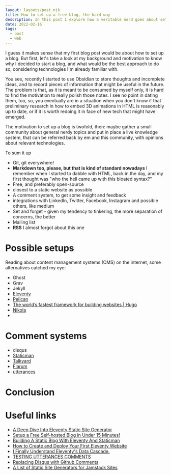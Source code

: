 ```yaml
---
layout: layouts/post.njk
title: How to set up a free blog, the hard way
description: In this post I explore how a veritable nerd goes about setting a blog. Wix? no thanks. Medium? Too easy. Assembly? a bit too much, if you ask me. What, then? Come along and find out.
date: 2022-02-16
tags:
  - post
  - web
---
```


I guess it makes sense that my first blog post would be about how to set up a blog. But first, let's take a look at my background and motivation to know why I decided to start a blog, and what would be the best approach to do so, considering technologies I'm already familiar with.

You see, recently I started to use Obsidian to store thoughts and incomplete ideas, and to record pieces of information that might be useful in the future. The problem is that, as it is meant to be consumed by myself only, it is hard to find the motivation to really polish those notes. I see no point in dating them, too, so, you eventually are in a situation when you don't know if that preliminary research in how to embed 3D animations in HTML is reasonably up to date, or if it is worth redoing it in face of new tech that might have emerged.

The motivation to set up a blog is twofold, then: maybe gather a small community about general nerdy topics and put in place a live knowledge system, that can be referred back by em and this community, with opinions about relevant technologies.


To sum it up
- Git, git everywhere!
- **Markdown too, please, but that is kind of standard nowadays** I remember when I started to dabble with HTML, back in the day, and my first thought was "who the hell came up with this bloated syntax?"
- Free, and preferably open-source
- closest to a static website as possible
- A comment system, to get some insight and feedback
- integrations with LinkedIn, Twitter, Facebook, Instagram and possible others, like medium
- Set and forget - given my tendency to tinkering, the more separation of concerns, the better
- Mailing list
- **RSS** I almost forgot about this one

# Possible setups
Reading about content management systems (CMS) on the internet, some alternatives catched my eye:
- Ghost
- Grav
- Jekyll
- [Eleventy](https://www.11ty.dev/)
- [Pelican](https://docs.getpelican.com/en/latest/index.html#)
- [The world’s fastest framework for building websites | Hugo](https://gohugo.io/)
- [Nikola](https://getnikola.com/)
- 

# Comment systems
- disqus
- [Staticman](https://staticman.net/)
- [Talkyard](https://www.talkyard.io/)
- [Flarum](https://flarum.org/)
- [utterances](https://utteranc.es/)

# Conclusion


# Useful links
- [A Deep Dive Into Eleventy Static Site Generator](https://www.smashingmagazine.com/2021/03/eleventy-static-site-generator/)
- [Setup a Free Self-hosted Blog in Under 15 Minutes!](http://www.theappliedarchitect.com/setup-a-free-self-hosted-blog-in-under-15-minutes/)
- [Building A Static Blog With Eleventy And Staticman](https://kabardinovd.com/posts/eleventy-staticman/)
- [How to Create and Deploy Your First Eleventy Website](https://www.digitalocean.com/community/tutorials/-how-to-create-and-deploy-your-first-eleventy-website)
- [I Finally Understand Eleventy's Data Cascade.](https://benmyers.dev/blog/eleventy-data-cascade/)
- [TESTING UTTERANCES COMMENTS](https://blog.bartekr.net/2021/01/17/testing-utterances-comments/)
- [Replacing Disqus with Github Comments](https://donw.io/post/github-comments/)
- [A List of Static Site Generators for Jamstack Sites](https://jamstack.org/generators/)